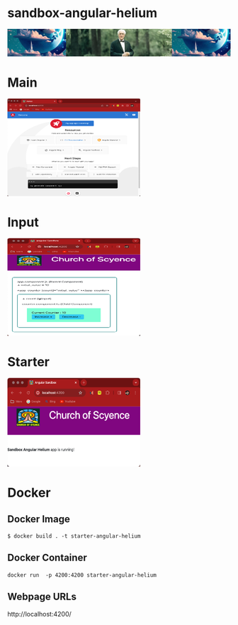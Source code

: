 # sandbox-angular-helium

<img src="https://github.com/churchofscyence/resources/blob/main/banners/banner-thomas-edison.png" alt="Thomas Edison">

# Main

<img src="https://github.com/churchofscyence/resources/blob/main/images/sandbox-angular-helium/main.png" alt="Imput Screen Shot" width="300" height="220">

# Input

<img src="https://github.com/churchofscyence/resources/blob/main/images/sandbox-angular-helium/input.png" alt="Imput Screen Shot" width="300" height="220">

# Starter   

<img src="https://github.com/churchofscyence/resources/blob/main/images/sandbox-angular-helium/starter.png" alt="Starter Screen Shot" width="300" height="200">

# Docker 

## Docker Image
```
$ docker build . -t starter-angular-helium
```

## Docker Container
```
docker run  -p 4200:4200 starter-angular-helium
```

## Webpage URLs
http://localhost:4200/
